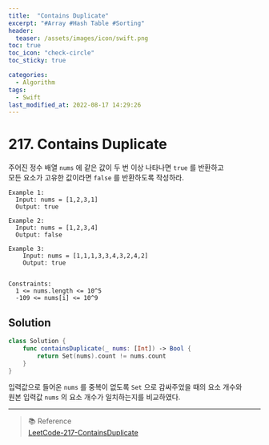 ```yaml
---
title:  "Contains Duplicate"
excerpt: "#Array #Hash Table #Sorting"
header:
  teaser: /assets/images/icon/swift.png
toc: true
toc_icon: "check-circle"
toc_sticky: true

categories:
  - Algorithm
tags:
  - Swift
last_modified_at: 2022-08-17 14:29:26
---
```


# 217. Contains Duplicate

주어진 정수 배열 `nums` 에 같은 값이 두 번 이상 나타나면 `true` 를 반환하고 <br>
모든 요소가 고유한 값이라면 `false` 를 반환하도록 작성하라.<br>

```
Example 1:
  Input: nums = [1,2,3,1]
  Output: true
  
Example 2:
  Input: nums = [1,2,3,4]
  Output: false

Example 3:
    Input: nums = [1,1,1,3,3,4,3,2,4,2]
    Output: true
 

Constraints:
  1 <= nums.length <= 10^5
  -109 <= nums[i] <= 10^9
```

## Solution

```swift
class Solution {
    func containsDuplicate(_ nums: [Int]) -> Bool {
        return Set(nums).count != nums.count
    }
}
```

입력값으로 들어온 `nums` 를 중복이 없도록 `Set` 으로 감싸주었을 때의 요소 개수와 <br>
원본 입력값 `nums` 의 요소 개수가 일치하는지를 비교하였다. <br>

---
> 📚 Reference <br>
[LeetCode-217-ContainsDuplicate](https://leetcode.com/problems/contains-duplicate/)
